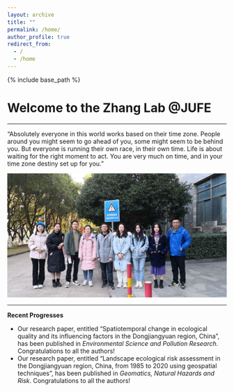 ```yaml
---
layout: archive
title: ""
permalink: /home/
author_profile: true
redirect_from:
  - /
  - /home
---
```


{% include base_path %}
# Welcome to the Zhang Lab @JUFE  
---
“Absolutely everyone in this world works based on their time zone. People around you might seem to go ahead of you, some might seem to be behind you. But everyone is running their own race, in their own time. Life is about waiting for the right moment to act. You are very much on time, and in your time zone destiny set up for you.”

<img src='/images/gallery/Home_1.jpg'>

---
**Recent Progresses** 
* Our research paper, entitled “Spatiotemporal change in ecological quality and its influencing factors in the Dongjiangyuan region, China”, has been published in _Environmental Science and Pollution Research_. Congratulations to all the authors!  
* Our research paper, entitled “Landscape ecological risk assessment in the Dongjiangyuan region, China, from 1985 to 2020 using geospatial techniques”, has been published in _Geomatics, Natural Hazards and Risk_. Congratulations to all the authors!

